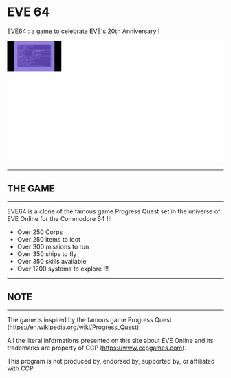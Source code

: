 # EVE 64

EVE64 : a game to celebrate EVE's 20th Anniversary !

![image](img.jpg)

---
## THE GAME
---
EVE64 is a clone of the famous game Progress Quest set in the universe of EVE Online for the Commodore 64 !!!

- Over 250 Corps
- Over 250 items to loot
- Over 300 missions to run
- Over 350 ships to fly
- Over 350 skills available
- Over 1200 systems to explore !!!

---
## NOTE
---
The game is inspired by the famous game Progress Quest (https://en.wikipedia.org/wiki/Progress_Quest).

All the literal informations presented on this site about EVE Online and its trademarks are property of CCP (https://www.ccpgames.com). 

This program is not produced by, endorsed by, supported by, or affiliated with CCP.
